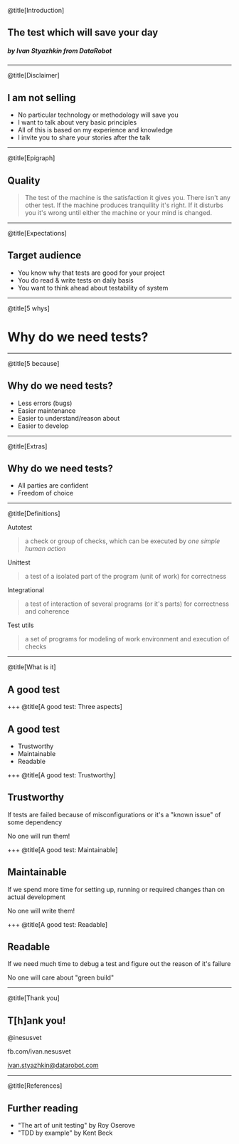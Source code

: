 @title[Introduction]
## The test which will save your day
##### by Ivan Styazhkin from DataRobot

---
@title[Disclaimer]

## I am not selling
- No particular technology or methodology will save you
- I want to talk about very basic principles
- All of this is based on my experience and knowledge
- I invite you to share your stories after the talk

---
@title[Epigraph]

## Quality
> The test of the machine is the satisfaction it gives you.
 There isn't any other test.
 If the machine produces tranquility it's right.
 If it disturbs you it's wrong until either the machine or your mind is changed.

---
@title[Expectations]

## Target audience
- You know why that tests are good for your project
- You do read & write tests on daily basis
- You want to think ahead about testability of system

---
@title[5 whys]

# Why do we need tests?

---
@title[5 because]

## Why do we need tests?
- Less errors (bugs)
- Easier maintenance
- Easier to understand/reason about
- Easier to develop

---
@title[Extras]

## Why do we need tests?
- All parties are confident
- Freedom of choice

---
@title[Definitions]

Autotest
> a check or group of checks, which can be executed by *one simple human action*

Unittest
> a test of a isolated part of the program (unit of work) for correctness

Integrational
> a test of interaction of several programs (or it's parts) for correctness and coherence

Test utils
> a set of programs for modeling of work environment and execution of checks

---
@title[What is it]

## A good test

+++
@title[A good test: Three aspects]

## A good test
- Trustworthy
- Maintainable
- Readable

+++
@title[A good test: Trustworthy]

## Trustworthy
If tests are failed because of misconfigurations or it's a "known issue" of some dependency

No one will run them!

+++
@title[A good test: Maintainable]

## Maintainable
If we spend more time for setting up, running or required changes than on actual development

No one will write them!

+++
@title[A good test: Readable]

## Readable
If we need much time to debug a test and figure out the reason of it's failure

No one will care about "green build"

---
@title[Thank you]

## T[h]ank you!

@inesusvet

fb.com/ivan.nesusvet

ivan.styazhkin@datarobot.com

---
@title[References]

## Further reading
- "The art of unit testing" by Roy Oserove
- "TDD by example" by Kent Beck

